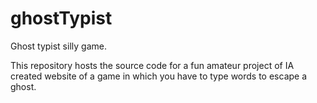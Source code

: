 # ghostTypist
Ghost typist silly game.

This repository hosts the source code for a fun amateur project of IA created website of a game in which you have to type words to escape a ghost.
